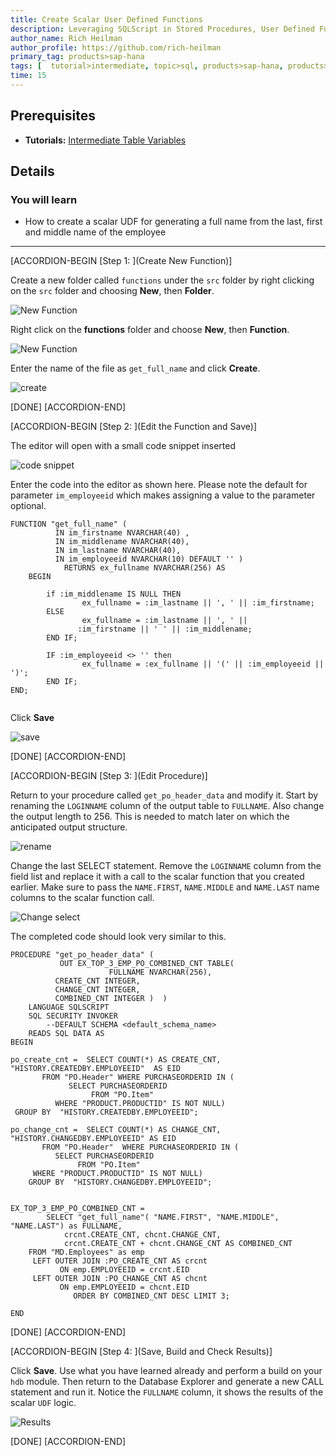 ```yaml
---
title: Create Scalar User Defined Functions
description: Leveraging SQLScript in Stored Procedures, User Defined Functions, and User Defined Libraries
author_name: Rich Heilman
author_profile: https://github.com/rich-heilman
primary_tag: products>sap-hana
tags: [  tutorial>intermediate, topic>sql, products>sap-hana, products>sap-hana\,-express-edition   ]
time: 15
---
```


## Prerequisites  
- **Tutorials:**  [Intermediate Table Variables](xsa-sqlscript-table-var)

## Details
### You will learn  
- How to create a scalar UDF for generating a full name from the last, first and middle name of the employee

---


[ACCORDION-BEGIN [Step 1: ](Create New Function)]

Create a new folder called `functions` under the `src` folder by right clicking on the `src` folder and choosing **New**, then **Folder**.

![New Function](0.png)

Right click on the **functions** folder and choose **New**, then **Function**.

![New Function](1.png)

Enter the name of the file as `get_full_name` and click **Create**.

![create](2.png)

[DONE]
[ACCORDION-END]

[ACCORDION-BEGIN [Step 2: ](Edit the Function and Save)]

The editor will open with a small code snippet inserted

![code snippet](3.png)

Enter the code into the editor as shown here.  Please note the default for parameter `im_employeeid` which makes assigning a value to the parameter optional.

```
FUNCTION "get_full_name" (
          IN im_firstname NVARCHAR(40) ,
          IN im_middlename NVARCHAR(40),
          IN im_lastname NVARCHAR(40),
          IN im_employeeid NVARCHAR(10) DEFAULT '' )
			RETURNS ex_fullname NVARCHAR(256) AS
	BEGIN

		if :im_middlename IS NULL THEN
 				ex_fullname = :im_lastname || ', ' || :im_firstname;
		ELSE
 				ex_fullname = :im_lastname || ', ' ||
               :im_firstname || ' ' || :im_middlename;
		END IF;

		IF :im_employeeid <> '' then
 				ex_fullname = :ex_fullname || '(' || :im_employeeid || ')';
		END IF;
END;

```

Click **Save**

![save](6.png)


[DONE]
[ACCORDION-END]

[ACCORDION-BEGIN [Step 3: ](Edit Procedure)]

Return to your procedure called `get_po_header_data` and modify it. Start by renaming the `LOGINNAME` column of the output table to `FULLNAME`. Also change the output length to 256. This is needed to match later on which the anticipated output structure.

![rename](7.png)

Change the last SELECT statement.  Remove the `LOGINNAME` column from the field list and replace it with a call to the scalar function that you created earlier.  Make sure to pass the `NAME.FIRST`, `NAME.MIDDLE` and `NAME.LAST` name columns to the scalar function call.

![Change select](8.png)

The completed code should look very similar to this.
```
PROCEDURE "get_po_header_data" (
           OUT EX_TOP_3_EMP_PO_COMBINED_CNT TABLE(
                      FULLNAME NVARCHAR(256),
		  CREATE_CNT INTEGER,
		  CHANGE_CNT INTEGER,
		  COMBINED_CNT INTEGER )  )
 	LANGUAGE SQLSCRIPT
 	SQL SECURITY INVOKER
 		--DEFAULT SCHEMA <default_schema_name>
 	READS SQL DATA AS
BEGIN

po_create_cnt =  SELECT COUNT(*) AS CREATE_CNT, "HISTORY.CREATEDBY.EMPLOYEEID"  AS EID
       FROM "PO.Header" WHERE PURCHASEORDERID IN (
             SELECT PURCHASEORDERID
                  FROM "PO.Item"
          WHERE "PRODUCT.PRODUCTID" IS NOT NULL)
 GROUP BY  "HISTORY.CREATEDBY.EMPLOYEEID";

po_change_cnt =  SELECT COUNT(*) AS CHANGE_CNT, "HISTORY.CHANGEDBY.EMPLOYEEID" AS EID
       FROM "PO.Header"  WHERE PURCHASEORDERID IN (
          SELECT PURCHASEORDERID
               FROM "PO.Item"
     WHERE "PRODUCT.PRODUCTID" IS NOT NULL)
	GROUP BY  "HISTORY.CHANGEDBY.EMPLOYEEID";


EX_TOP_3_EMP_PO_COMBINED_CNT =
        SELECT "get_full_name"( "NAME.FIRST", "NAME.MIDDLE", "NAME.LAST") as FULLNAME,
            crcnt.CREATE_CNT, chcnt.CHANGE_CNT,
            crcnt.CREATE_CNT + chcnt.CHANGE_CNT AS COMBINED_CNT
 	FROM "MD.Employees" as emp
     LEFT OUTER JOIN :PO_CREATE_CNT AS crcnt
           ON emp.EMPLOYEEID = crcnt.EID
     LEFT OUTER JOIN :PO_CHANGE_CNT AS chcnt
           ON emp.EMPLOYEEID = chcnt.EID
              ORDER BY COMBINED_CNT DESC LIMIT 3;

END
```

[DONE]
[ACCORDION-END]

[ACCORDION-BEGIN [Step 4: ](Save, Build and Check Results)]

Click **Save**. Use what you have learned already and perform a build on your `hdb` module. Then return to the Database Explorer and generate a new CALL statement and run it. Notice the `FULLNAME` column, it shows the results of the scalar `UDF` logic.

![Results](13.png)

[DONE]
[ACCORDION-END]
